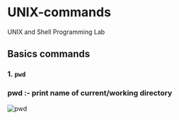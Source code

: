 # UNIX-commands
UNIX and Shell  Programming Lab
## Basics commands
### 1.  `pwd`
   ###    **pwd** :- print name of current/working directory
![pwd](https://user-images.githubusercontent.com/90957128/157801256-bbbf9ee2-b185-4dce-a73f-11edb7e708de.png)
